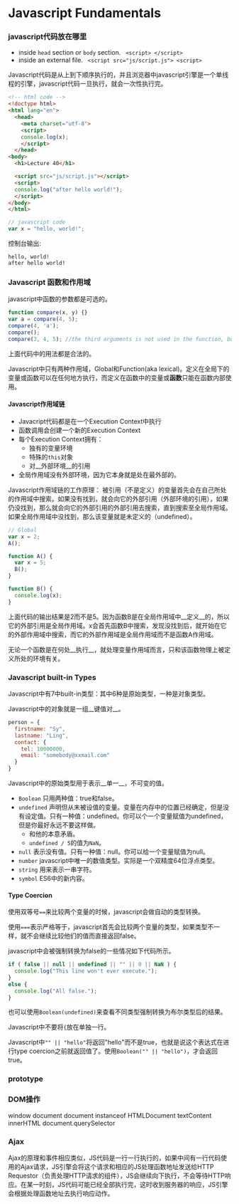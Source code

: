 # Javascript Fundamentals

### javascript代码放在哪里 

* inside `head` section or `body` section.
``` <script> </script>```
* inside an external file.
``` <script src="js/script.js"> <script>```

Javascript代码是从上到下顺序执行的，并且浏览器中javascript引擎是一个单线程的引擎，javascript代码一旦执行，就会一次性执行完。

```html
<!-- html code -->
<!doctype html>
<html lang="en">
  <head>
    <meta charset="utf-8">
    <script>
    console.log(x);
    </script>
  </head>
<body>
  <h1>Lecture 40</h1>

  <script src="js/script.js"></script>
  <script>
  console.log("after hello world!");
  </script>
</body>
</html>
```

```javascript
// javascript code
var x = "hello, world!";
```

控制台输出: 
```
hello, world!
after hello world!
```

### Javascript 函数和作用域
javascript中函数的参数都是可选的。

```javascript
function compare(x, y) {}
var a = compare(4, 5);
compare(4, 'a');
compare();
compare(3, 4, 5); //the third arguments is not used in the function, but it's perfectly legal to pass it in.
```

上面代码中的用法都是合法的。

Javascript中只有两种作用域，Global和Function(aka lexical)。定义在全局下的变量或函数可以在任何地方执行，而定义在函数中的变量或**函数**只能在函数内部使用。

#### Javascript作用域链

* Javacript代码都是在一个Execution Context中执行
* 函数调用会创建一个新的Execution Context
* 每个Execution Context拥有：
    - 独有的变量环境
    - 特殊的`this`对象
    - 对__外部环境__的引用
* 全局作用域没有外部环境，因为它本身就是处在最外部的。

Javascript作用域链的工作原理：
被引用（不是定义）的变量首先会在自己所处的作用域中搜索。如果没有找到，就会向它的外部引用（外部环境的引用），如果仍没找到，那么就会向它的外部引用的外部引用去搜索，直到搜索至全局作用域。如果全局作用域中没找到，那么该变量就是未定义的（undefined）。

```javascript
// Global
var x = 2;
A();

function A() {
  var x = 5;
  B();
}

function B() {
  console.log(x);
}
```

上面代码的输出结果是2而不是5。因为函数B是在全局作用域中__定义__的，所以它的外部引用是全局作用域。x会首先函数B中搜索，发现没找到后，就开始在它的外部作用域中搜索，而它的外部作用域是全局作用域而不是函数A作用域。

无论一个函数是在何处__执行__，就处理变量作用域而言，只和该函数物理上被定义所处的环境有关。

### Javascript built-in Types
Javascript中有7中built-in类型：其中6种是原始类型，一种是对象类型。

Javascript中的对象就是一组__键值对__。

```javascript
person = {
  firstname: "Sy",
  lastname: "Ling",
  contact: {
    tel: 10000000,
    email: "somebody@xxmail.com"
  }
}
```

Javascript中的原始类型用于表示__单一__，不可变的值。

* `Boolean` 只用两种值：true和false。
* `undefined` 声明但从未被设值的变量。变量在内存中的位置已经确定，但是没有设定值。只有一种值：undefined。你可以个一个变量赋值为undefined，但是你最好永远不要这样做。
    - 和他的本意矛盾。
    - `undefined / 5`的值为`NaN`。
* `null` 表示没有值。只有一种值：null。你可以给一个变量赋值为null。
* `number` javascript中唯一的数值类型。实际是一个双精度64位浮点类型。
* `string` 用来表示一串字符。
* `symbol` ES6中的新内容。

#### Type Coercion
使用双等号`==`来比较两个变量的时候，javascript会做自动的类型转换。

使用`===`表示严格等于，javascript首先会比较两个变量的类型，如果类型不一样，就不会继续比较他们的值而直接返回false。

javascript中会被强制转换为false的一些情况如下代码所示。

```javascript
if ( false || null || undefined || "" || 0 || NaN ) {
  console.log("This line won't ever execute.");
}
else {
  console.log("All false.");
}
```

也可以使用`Boolean(undefined)`来查看不同类型强制转换为布尔类型后的结果。

Javascript中不要将`{`放在单独一行。

Javascript中`"" || "hello"`将返回"hello"而不是true，也就是说这个表达式在进行type coercion之前就返回值了。使用`Boolean("" || "hello")`，才会返回true。

### prototype

### DOM操作
window 
document
document instanceof HTMLDocument
textContent
innerHTML
document.querySelector

### Ajax
Ajax的原理和事件相应类似，JS代码是一行一行执行的，如果中间有一行代码使用的Ajax请求，JS引擎会将这个请求和相应的JS处理函数地址发送给HTTP Requestor（负责处理HTTP请求的组件），JS会继续向下执行，不会等待HTTP响应。在某一时刻，JS代码可能已经全部执行完，这时收到服务器的响应，JS引擎会根据处理函数地址去执行响应动作。